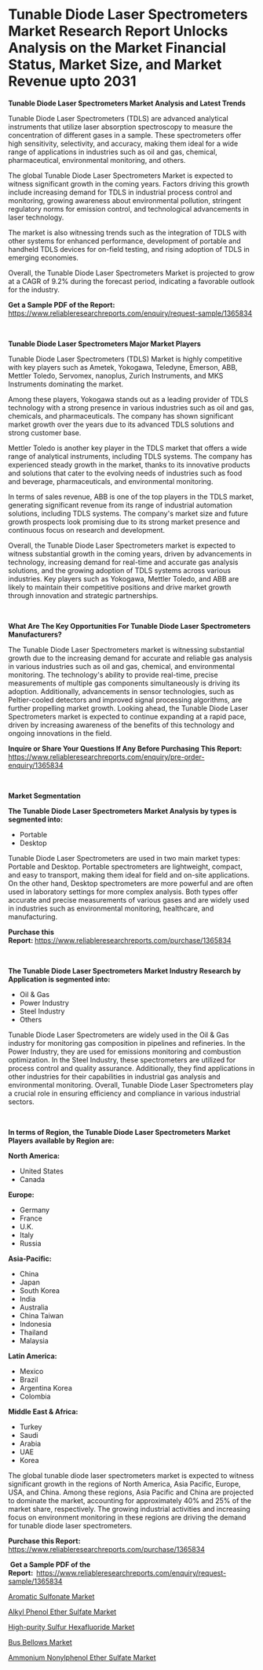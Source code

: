 <p><h1>Tunable Diode Laser Spectrometers Market Research Report Unlocks Analysis on the Market Financial Status, Market Size, and Market Revenue upto 2031</h1></p><p><strong>Tunable Diode Laser Spectrometers Market Analysis and Latest Trends</strong></p>
<p><p>Tunable Diode Laser Spectrometers (TDLS) are advanced analytical instruments that utilize laser absorption spectroscopy to measure the concentration of different gases in a sample. These spectrometers offer high sensitivity, selectivity, and accuracy, making them ideal for a wide range of applications in industries such as oil and gas, chemical, pharmaceutical, environmental monitoring, and others.</p><p>The global Tunable Diode Laser Spectrometers Market is expected to witness significant growth in the coming years. Factors driving this growth include increasing demand for TDLS in industrial process control and monitoring, growing awareness about environmental pollution, stringent regulatory norms for emission control, and technological advancements in laser technology.</p><p>The market is also witnessing trends such as the integration of TDLS with other systems for enhanced performance, development of portable and handheld TDLS devices for on-field testing, and rising adoption of TDLS in emerging economies.</p><p>Overall, the Tunable Diode Laser Spectrometers Market is projected to grow at a CAGR of 9.2% during the forecast period, indicating a favorable outlook for the industry.</p></p>
<p><strong>Get a Sample PDF of the Report:&nbsp;</strong> <a href="https://www.reliableresearchreports.com/enquiry/request-sample/1365834">https://www.reliableresearchreports.com/enquiry/request-sample/1365834</a></p>
<p>&nbsp;</p>
<p><strong>Tunable Diode Laser Spectrometers Major Market Players</strong></p>
<p><p>Tunable Diode Laser Spectrometers (TDLS) Market is highly competitive with key players such as Ametek, Yokogawa, Teledyne, Emerson, ABB, Mettler Toledo, Servomex, nanoplus, Zurich Instruments, and MKS Instruments dominating the market. </p><p>Among these players, Yokogawa stands out as a leading provider of TDLS technology with a strong presence in various industries such as oil and gas, chemicals, and pharmaceuticals. The company has shown significant market growth over the years due to its advanced TDLS solutions and strong customer base.</p><p>Mettler Toledo is another key player in the TDLS market that offers a wide range of analytical instruments, including TDLS systems. The company has experienced steady growth in the market, thanks to its innovative products and solutions that cater to the evolving needs of industries such as food and beverage, pharmaceuticals, and environmental monitoring.</p><p>In terms of sales revenue, ABB is one of the top players in the TDLS market, generating significant revenue from its range of industrial automation solutions, including TDLS systems. The company's market size and future growth prospects look promising due to its strong market presence and continuous focus on research and development.</p><p>Overall, the Tunable Diode Laser Spectrometers market is expected to witness substantial growth in the coming years, driven by advancements in technology, increasing demand for real-time and accurate gas analysis solutions, and the growing adoption of TDLS systems across various industries. Key players such as Yokogawa, Mettler Toledo, and ABB are likely to maintain their competitive positions and drive market growth through innovation and strategic partnerships.</p></p>
<p>&nbsp;</p>
<p><strong>What Are The Key Opportunities For Tunable Diode Laser Spectrometers Manufacturers?</strong></p>
<p><p>The Tunable Diode Laser Spectrometers market is witnessing substantial growth due to the increasing demand for accurate and reliable gas analysis in various industries such as oil and gas, chemical, and environmental monitoring. The technology's ability to provide real-time, precise measurements of multiple gas components simultaneously is driving its adoption. Additionally, advancements in sensor technologies, such as Peltier-cooled detectors and improved signal processing algorithms, are further propelling market growth. Looking ahead, the Tunable Diode Laser Spectrometers market is expected to continue expanding at a rapid pace, driven by increasing awareness of the benefits of this technology and ongoing innovations in the field.</p></p>
<p><strong>Inquire or Share Your Questions If Any Before Purchasing This Report:</strong> <a href="https://www.reliableresearchreports.com/enquiry/pre-order-enquiry/1365834">https://www.reliableresearchreports.com/enquiry/pre-order-enquiry/1365834</a></p>
<p>&nbsp;</p>
<p><strong>Market Segmentation</strong></p>
<p><strong>The Tunable Diode Laser Spectrometers Market Analysis by types is segmented into:</strong></p>
<p><ul><li>Portable</li><li>Desktop</li></ul></p>
<p><p>Tunable Diode Laser Spectrometers are used in two main market types: Portable and Desktop. Portable spectrometers are lightweight, compact, and easy to transport, making them ideal for field and on-site applications. On the other hand, Desktop spectrometers are more powerful and are often used in laboratory settings for more complex analysis. Both types offer accurate and precise measurements of various gases and are widely used in industries such as environmental monitoring, healthcare, and manufacturing.</p></p>
<p><strong>Purchase this Report:&nbsp;</strong><a href="https://www.reliableresearchreports.com/purchase/1365834">https://www.reliableresearchreports.com/purchase/1365834</a></p>
<p>&nbsp;</p>
<p><strong>The Tunable Diode Laser Spectrometers Market Industry Research by Application is segmented into:</strong></p>
<p><ul><li>Oil & Gas</li><li>Power Industry</li><li>Steel Industry</li><li>Others</li></ul></p>
<p><p>Tunable Diode Laser Spectrometers are widely used in the Oil & Gas industry for monitoring gas composition in pipelines and refineries. In the Power Industry, they are used for emissions monitoring and combustion optimization. In the Steel Industry, these spectrometers are utilized for process control and quality assurance. Additionally, they find applications in other industries for their capabilities in industrial gas analysis and environmental monitoring. Overall, Tunable Diode Laser Spectrometers play a crucial role in ensuring efficiency and compliance in various industrial sectors.</p></p>
<p>&nbsp;</p>
<p><strong>In terms of Region, the Tunable Diode Laser Spectrometers Market Players available by Region are:</strong></p>
<p>
    <p> <strong> North America: </strong>
        <ul>
            <li>United States</li>
            <li>Canada</li>
        </ul>
        </p> 
    <p> <strong> Europe: </strong>
        <ul>
            <li>Germany</li>
            <li>France</li>
            <li>U.K.</li>
            <li>Italy</li>
            <li>Russia</li>
        </ul>
        </p> 
    <p> <strong> Asia-Pacific: </strong>
        <ul>
            <li>China</li>
            <li>Japan</li>
            <li>South Korea</li>
            <li>India</li>
            <li>Australia</li>
            <li>China Taiwan</li>
            <li>Indonesia</li>
            <li>Thailand</li>
            <li>Malaysia</li>
        </ul>
        </p> 
    <p> <strong> Latin America: </strong>
        <ul>
            <li>Mexico</li>
            <li>Brazil</li>
            <li>Argentina Korea</li>
            <li>Colombia</li>
        </ul>
        </p> 
    <p> <strong> Middle East & Africa: </strong>
        <ul>
            <li>Turkey</li>
            <li>Saudi</li>
            <li>Arabia</li>
            <li>UAE</li>
            <li>Korea</li>
        </ul>
    </p>
    </p>
<p><p>The global tunable diode laser spectrometers market is expected to witness significant growth in the regions of North America, Asia Pacific, Europe, USA, and China. Among these regions, Asia Pacific and China are projected to dominate the market, accounting for approximately 40% and 25% of the market share, respectively. The growing industrial activities and increasing focus on environment monitoring in these regions are driving the demand for tunable diode laser spectrometers.</p></p>
<p><strong>Purchase this Report: </strong><a href="https://www.reliableresearchreports.com/purchase/1365834">https://www.reliableresearchreports.com/purchase/1365834</a></p>
<p>&nbsp;<strong>Get a Sample PDF of the Report:&nbsp;&nbsp;</strong><a href="https://www.reliableresearchreports.com/enquiry/request-sample/1365834">https://www.reliableresearchreports.com/enquiry/request-sample/1365834</a></p>
<p><strong></strong></p>
<p><p><a href="https://github.com/BryceTownsendr/Market-Research-Report-List-3/blob/main/aromatic-sulfonate-market.md">Aromatic Sulfonate Market</a></p><p><a href="https://github.com/dx0328/Market-Research-Report-List-1/blob/main/alkyl-phenol-ether-sulfate-market.md">Alkyl Phenol Ether Sulfate Market</a></p><p><a href="https://github.com/mahnoor2003/Market-Research-Report-List-3/blob/main/high-purity-sulfur-hexafluoride-market.md">High-purity Sulfur Hexafluoride Market</a></p><p><a href="https://github.com/mohamedbakry57/Market-Research-Report-List-1/blob/main/bus-bellows-market.md">Bus Bellows Market</a></p><p><a href="https://github.com/Glendatilghmankmgz0rbhwpy/Market-Research-Report-List-1/blob/main/ammonium-nonylphenol-ether-sulfate-market.md">Ammonium Nonylphenol Ether Sulfate Market</a></p></p>